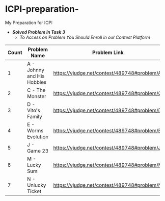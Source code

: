 # ICPI-preparation-
My Preparation for ICPI

- ***Solved Problem in Task 3***
  - *To Access on Problem You Should Enroll in our Contest Platform*


| Count|Problem Name | Problem Link |
| -------- |-------------|---------------|
| 1 | A - Johnny and His Hobbies | https://vjudge.net/contest/489748#problem/A |
| 2 | C - The Monster  |   https://vjudge.net/contest/489748#problem/C |
| 3 | D - Vito's Family | https://vjudge.net/contest/489748#problem/D |
| 4 | E - Worms Evolution | https://vjudge.net/contest/489748#problem/E |
| 5 | J - Game 23 | https://vjudge.net/contest/489748#problem/J  |
| 6 | M - Lucky Sum | https://vjudge.net/contest/489748#problem/M |
| 7 | N - Unlucky Ticket | https://vjudge.net/contest/489748#problem/N |


